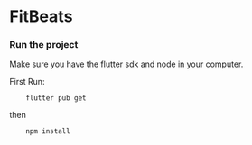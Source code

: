 # FitBeats

### Run the project

Make sure you have the flutter sdk and node in your computer.

First Run:

```
    flutter pub get
```

then

```
    npm install
```

